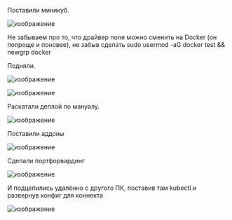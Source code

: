 Поставили миникуб.

![изображение](https://user-images.githubusercontent.com/98019531/205937882-88f20fc4-5150-471f-8b31-5fcd7c0db6c7.png)

Не забываем про то, что драйвер none можно сменить на Docker (он попроще и поновее), не забыв сделать sudo usermod -aG docker test && newgrp docker

Подняли.

![изображение](https://user-images.githubusercontent.com/98019531/205947321-e2eca69c-f61b-4dd5-8c78-32d8c07b7c14.png)

![изображение](https://user-images.githubusercontent.com/98019531/205947448-844a7022-b895-4abe-97e4-0579f7ac1f0f.png)

Раскатали деплой по мануалу.

![изображение](https://user-images.githubusercontent.com/98019531/205954101-8d74a48e-59d3-4cbb-ba1d-a92fc7c9192e.png)

Поставили аддоны

![изображение](https://user-images.githubusercontent.com/98019531/205954596-c3af96ac-5fe5-4d5a-9663-ee8ac964008c.png)

Сделали портфорвардинг

![изображение](https://user-images.githubusercontent.com/98019531/205977332-1d5e2fbd-c481-46a4-96ef-4fcb5b2119bb.png)

И подцепились удалённо с другого ПК, поставив там kubectl и развернув конфиг для коннекта

![изображение](https://user-images.githubusercontent.com/98019531/205979571-0c7ed119-98d1-4776-a6e9-4d003c5bbc47.png)
